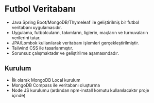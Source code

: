 # Futbol Veritabanı

- Java Spring Boot/MongoDB/Thymeleaf ile geliştirilmiş bir futbol veritabanı uygulamasıdır.
- Uygulama, futbolcuların, takımların, liglerin, maçların ve turnuvaların verilerini tutar.
- JPA/Lombok kullanılarak veritabanı işlemleri gerçekleştirilmiştir.
- Tailwind CSS ile tasarlanmıştır.
- Sorunsuz çalışmaktadır ve geliştirilme aşamasındadır.

## Kurulum

- İlk olarak MongoDB Local kurulum
- MongoDB Compass ile veritabanı oluşturma
- Node JS kurulumu (ardından npm-install komutu kullanılacaktır proje içinde)